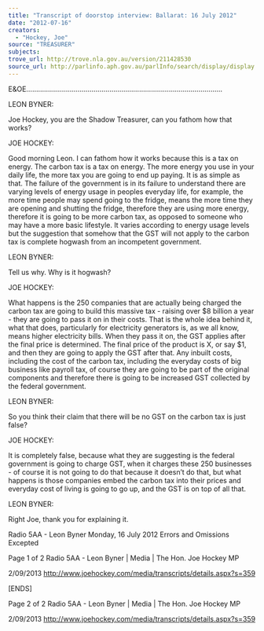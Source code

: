 ```yaml
---
title: "Transcript of doorstop interview: Ballarat: 16 July 2012"
date: "2012-07-16"
creators:
  - "Hockey, Joe"
source: "TREASURER"
subjects:
trove_url: http://trove.nla.gov.au/version/211428530
source_url: http://parlinfo.aph.gov.au/parlInfo/search/display/display.w3p;query=Id%3A%22media/pressrel/2701273%22
---
```


 E&OE………………………………………………………………………………………

 LEON BYNER:

 Joe Hockey, you are the Shadow Treasurer, can you fathom how that works?

 JOE HOCKEY:

 Good morning Leon. I can fathom how it works because this is a tax on energy. The carbon tax is a  tax on energy. The more energy you use in your daily life, the more tax you are going to end up  paying. It is as simple as that. The failure of the government is in its failure to understand there are  varying levels of energy usage in peoples everyday life, for example, the more time people may  spend going to the fridge, means the more time they are opening and shutting the fridge, therefore  they are using more energy, therefore it is going to be more carbon tax, as opposed to someone who  may have a more basic lifestyle. It varies according to energy usage levels but the suggestion that  somehow that the GST will not apply to the carbon tax is complete hogwash from an incompetent  government. 

 LEON BYNER:

 Tell us why. Why is it hogwash? 

 JOE HOCKEY:

 What happens is the 250 companies that are actually being charged the carbon tax are going to build  this massive tax - raising over $8 billion a year - they are going to pass it on in their costs. That is  the whole idea behind it, what that does, particularly for electricity generators is, as we all know,  means higher electricity bills. When they pass it on, the GST applies after the final price is  determined. The final price of the product is X, or say $1, and then they are going to apply the GST  after that. Any inbuilt costs, including the cost of the carbon tax, including the everyday costs of big  business like payroll tax, of course they are going to be part of the original components and therefore  there is going to be increased GST collected by the federal government. 

 LEON BYNER:

 So you think their claim that there will be no GST on the carbon tax is just false? 

 JOE HOCKEY:

 It is completely false, because what they are suggesting is the federal government is going to charge  GST, when it charges these 250 businesses - of course it is not going to do that because it doesn’t do  that, but what happens is those companies embed the carbon tax into their prices and everyday cost  of living is going to go up, and the GST is on top of all that. 

 LEON BYNER:

 Right Joe, thank you for explaining it. 

 Radio 5AA - Leon Byner Monday, 16 July 2012 Errors and Omissions Excepted

 Page 1 of 2 Radio 5AA - Leon Byner | Media | The Hon. Joe Hockey MP

 2/09/2013 http://www.joehockey.com/media/transcripts/details.aspx?s=359

 [ENDS]

 Page 2 of 2 Radio 5AA - Leon Byner | Media | The Hon. Joe Hockey MP

 2/09/2013 http://www.joehockey.com/media/transcripts/details.aspx?s=359

